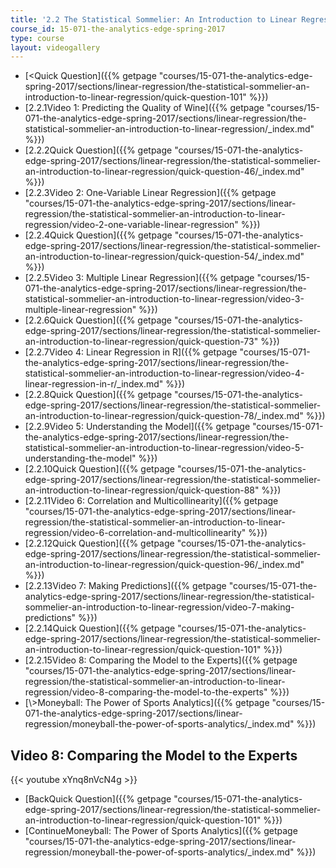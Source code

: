 ```yaml
---
title: '2.2 The Statistical Sommelier: An Introduction to Linear Regression'
course_id: 15-071-the-analytics-edge-spring-2017
type: course
layout: videogallery
---
```

*   [<Quick Question]({{% getpage "courses/15-071-the-analytics-edge-spring-2017/sections/linear-regression/the-statistical-sommelier-an-introduction-to-linear-regression/quick-question-101" %}})
*   [2.2.1Video 1: Predicting the Quality of Wine]({{% getpage "courses/15-071-the-analytics-edge-spring-2017/sections/linear-regression/the-statistical-sommelier-an-introduction-to-linear-regression/_index.md" %}})
*   [2.2.2Quick Question]({{% getpage "courses/15-071-the-analytics-edge-spring-2017/sections/linear-regression/the-statistical-sommelier-an-introduction-to-linear-regression/quick-question-46/_index.md" %}})
*   [2.2.3Video 2: One-Variable Linear Regression]({{% getpage "courses/15-071-the-analytics-edge-spring-2017/sections/linear-regression/the-statistical-sommelier-an-introduction-to-linear-regression/video-2-one-variable-linear-regression" %}})
*   [2.2.4Quick Question]({{% getpage "courses/15-071-the-analytics-edge-spring-2017/sections/linear-regression/the-statistical-sommelier-an-introduction-to-linear-regression/quick-question-54/_index.md" %}})
*   [2.2.5Video 3: Multiple Linear Regression]({{% getpage "courses/15-071-the-analytics-edge-spring-2017/sections/linear-regression/the-statistical-sommelier-an-introduction-to-linear-regression/video-3-multiple-linear-regression" %}})
*   [2.2.6Quick Question]({{% getpage "courses/15-071-the-analytics-edge-spring-2017/sections/linear-regression/the-statistical-sommelier-an-introduction-to-linear-regression/quick-question-73" %}})
*   [2.2.7Video 4: Linear Regression in R]({{% getpage "courses/15-071-the-analytics-edge-spring-2017/sections/linear-regression/the-statistical-sommelier-an-introduction-to-linear-regression/video-4-linear-regression-in-r/_index.md" %}})
*   [2.2.8Quick Question]({{% getpage "courses/15-071-the-analytics-edge-spring-2017/sections/linear-regression/the-statistical-sommelier-an-introduction-to-linear-regression/quick-question-78/_index.md" %}})
*   [2.2.9Video 5: Understanding the Model]({{% getpage "courses/15-071-the-analytics-edge-spring-2017/sections/linear-regression/the-statistical-sommelier-an-introduction-to-linear-regression/video-5-understanding-the-model" %}})
*   [2.2.10Quick Question]({{% getpage "courses/15-071-the-analytics-edge-spring-2017/sections/linear-regression/the-statistical-sommelier-an-introduction-to-linear-regression/quick-question-88" %}})
*   [2.2.11Video 6: Correlation and Multicollinearity]({{% getpage "courses/15-071-the-analytics-edge-spring-2017/sections/linear-regression/the-statistical-sommelier-an-introduction-to-linear-regression/video-6-correlation-and-multicollinearity" %}})
*   [2.2.12Quick Question]({{% getpage "courses/15-071-the-analytics-edge-spring-2017/sections/linear-regression/the-statistical-sommelier-an-introduction-to-linear-regression/quick-question-96/_index.md" %}})
*   [2.2.13Video 7: Making Predictions]({{% getpage "courses/15-071-the-analytics-edge-spring-2017/sections/linear-regression/the-statistical-sommelier-an-introduction-to-linear-regression/video-7-making-predictions" %}})
*   [2.2.14Quick Question]({{% getpage "courses/15-071-the-analytics-edge-spring-2017/sections/linear-regression/the-statistical-sommelier-an-introduction-to-linear-regression/quick-question-101" %}})
*   [2.2.15Video 8: Comparing the Model to the Experts]({{% getpage "courses/15-071-the-analytics-edge-spring-2017/sections/linear-regression/the-statistical-sommelier-an-introduction-to-linear-regression/video-8-comparing-the-model-to-the-experts" %}})
*   [\\>Moneyball: The Power of Sports Analytics]({{% getpage "courses/15-071-the-analytics-edge-spring-2017/sections/linear-regression/moneyball-the-power-of-sports-analytics/_index.md" %}})

Video 8: Comparing the Model to the Experts
-------------------------------------------

{{< youtube xYnq8nVcN4g >}}

*   [BackQuick Question]({{% getpage "courses/15-071-the-analytics-edge-spring-2017/sections/linear-regression/the-statistical-sommelier-an-introduction-to-linear-regression/quick-question-101" %}})
*   [ContinueMoneyball: The Power of Sports Analytics]({{% getpage "courses/15-071-the-analytics-edge-spring-2017/sections/linear-regression/moneyball-the-power-of-sports-analytics/_index.md" %}})